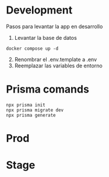 # Development
Pasos para levantar la app en desarrollo

1. Levantar la base de datos
```
docker compose up -d
```
2. Renombrar el .env.template a .env
3. Reemplazar las variables de entorno

# Prisma comands

```
npx prisma init
npx prisma migrate dev
npx prisma generate
```

# Prod

# Stage